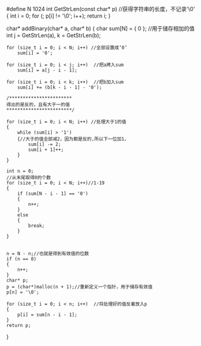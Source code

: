 #define N 1024
int GetStrLen(const char* p)    //获得字符串的长度，不记录'\0'
{
	int i = 0;
	for (; p[i] != '\0'; i++);
	return i;
}

char* addBinary(char* a, char* b)
{
	char sum[N] = { 0 }; //用于储存相加的值
	int j = GetStrLen(a), k = GetStrLen(b);

	for (size_t i = 0; i < N; i++) //全部设置成‘0’
		sum[i] = '0';

	for (size_t i = 0; i < j; i++)  //把a拷入sum
		sum[i] = a[j - i - 1];

	for (size_t i = 0; i < k; i++)  //把b加入sum
		sum[i] += (b[k - i - 1] - '0');

	/***********************
	得出的是反的，且有大于一的值
	************************/

	for (size_t i = 0; i < N; i++) //处理大于1的值
	{
		while (sum[i] > '1')
		{//大于的值全部减2，因为都是反的,所以下一位加1，
			sum[i] -= 2;
			sum[i + 1]++;
		}
	}

	int n = 0;
	//从末尾取得0的个数
	for (size_t i = 0; i < N; i++)//1-19
	{
		if (sum[N - i - 1] == '0')
		{
			n++;
		}
		else
		{
			break;
		}
	}


	n = N - n;//也就是得到有效值的位数
	if (n == 0)
	{
		n++;
	}
	char* p;
	p = (char*)malloc(n + 1);//重新定义一个指针，用于储存有效值
	p[n] = '\0';

	for (size_t i = 0; i < n; i++)  //将处理好的值反着放入p
	{
		p[i] = sum[n - i - 1];
	}
	return p;
}

